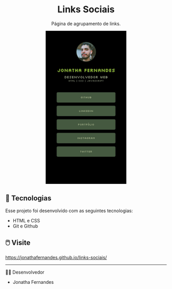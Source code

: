 <h1 align="center"> Links Sociais </h1>

<p align="center">
Página de agrupamento de links.
<br>
<p align="center">
  <img alt="" src="./imagens/layout.jpg" width="50%">
</p>

## 🚀 Tecnologias

Esse projeto foi desenvolvido com as seguintes tecnologias:

- HTML e CSS
- Git e Github

## 🖱️ Visite

https://jonathafernandes.github.io/links-sociais/

---
👨‍💻 Desenvolvedor
<br>
- Jonatha Fernandes
